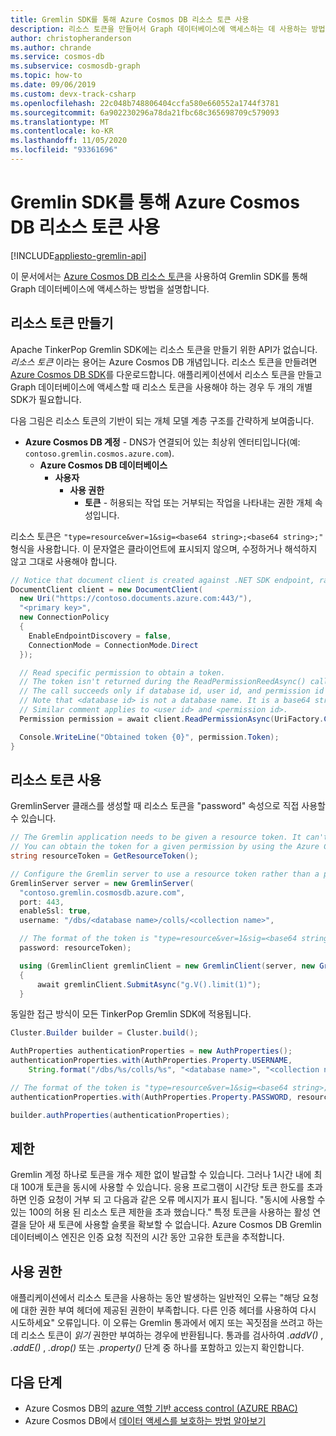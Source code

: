 ```yaml
---
title: Gremlin SDK를 통해 Azure Cosmos DB 리소스 토큰 사용
description: 리소스 토큰을 만들어서 Graph 데이터베이스에 액세스하는 데 사용하는 방법을 알아봅니다.
author: christopheranderson
ms.author: chrande
ms.service: cosmos-db
ms.subservice: cosmosdb-graph
ms.topic: how-to
ms.date: 09/06/2019
ms.custom: devx-track-csharp
ms.openlocfilehash: 22c048b748806404ccfa580e660552a1744f3781
ms.sourcegitcommit: 6a902230296a78da21fbc68c365698709c579093
ms.translationtype: MT
ms.contentlocale: ko-KR
ms.lasthandoff: 11/05/2020
ms.locfileid: "93361696"
---
```

# <a name="use-azure-cosmos-db-resource-tokens-with-the-gremlin-sdk"></a>Gremlin SDK를 통해 Azure Cosmos DB 리소스 토큰 사용
[!INCLUDE[appliesto-gremlin-api](includes/appliesto-gremlin-api.md)]

이 문서에서는 [Azure Cosmos DB 리소스 토큰](secure-access-to-data.md)을 사용하여 Gremlin SDK를 통해 Graph 데이터베이스에 액세스하는 방법을 설명합니다.

## <a name="create-a-resource-token"></a>리소스 토큰 만들기

Apache TinkerPop Gremlin SDK에는 리소스 토큰을 만들기 위한 API가 없습니다. *리소스 토큰* 이라는 용어는 Azure Cosmos DB 개념입니다. 리소스 토큰을 만들려면 [Azure Cosmos DB SDK](sql-api-sdk-dotnet.md)를 다운로드합니다. 애플리케이션에서 리소스 토큰을 만들고 Graph 데이터베이스에 액세스할 때 리소스 토큰을 사용해야 하는 경우 두 개의 개별 SDK가 필요합니다.

다음 그림은 리소스 토큰의 기반이 되는 개체 모델 계층 구조를 간략하게 보여줍니다.

- **Azure Cosmos DB 계정** - DNS가 연결되어 있는 최상위 엔터티입니다(예: `contoso.gremlin.cosmos.azure.com`).
  - **Azure Cosmos DB 데이터베이스**
    - **사용자**
      - **사용 권한**
        - **토큰** - 허용되는 작업 또는 거부되는 작업을 나타내는 권한 개체 속성입니다.

리소스 토큰은 `"type=resource&ver=1&sig=<base64 string>;<base64 string>;"` 형식을 사용합니다. 이 문자열은 클라이언트에 표시되지 않으며, 수정하거나 해석하지 않고 그대로 사용해야 합니다.

```csharp
// Notice that document client is created against .NET SDK endpoint, rather than Gremlin.
DocumentClient client = new DocumentClient(
  new Uri("https://contoso.documents.azure.com:443/"), 
  "<primary key>", 
  new ConnectionPolicy 
  {
    EnableEndpointDiscovery = false, 
    ConnectionMode = ConnectionMode.Direct 
  });

  // Read specific permission to obtain a token.
  // The token isn't returned during the ReadPermissionReedAsync() call.
  // The call succeeds only if database id, user id, and permission id already exist. 
  // Note that <database id> is not a database name. It is a base64 string that represents the database identifier, for example "KalVAA==".
  // Similar comment applies to <user id> and <permission id>.
  Permission permission = await client.ReadPermissionAsync(UriFactory.CreatePermissionUri("<database id>", "<user id>", "<permission id>"));

  Console.WriteLine("Obtained token {0}", permission.Token);
}
```

## <a name="use-a-resource-token"></a>리소스 토큰 사용
GremlinServer 클래스를 생성할 때 리소스 토큰을 "password" 속성으로 직접 사용할 수 있습니다.

```csharp
// The Gremlin application needs to be given a resource token. It can't discover the token on its own.
// You can obtain the token for a given permission by using the Azure Cosmos DB SDK, or you can pass it into the application as a command line argument or configuration value.
string resourceToken = GetResourceToken();

// Configure the Gremlin server to use a resource token rather than a primary key.
GremlinServer server = new GremlinServer(
  "contoso.gremlin.cosmosdb.azure.com",
  port: 443,
  enableSsl: true,
  username: "/dbs/<database name>/colls/<collection name>",

  // The format of the token is "type=resource&ver=1&sig=<base64 string>;<base64 string>;".
  password: resourceToken);

  using (GremlinClient gremlinClient = new GremlinClient(server, new GraphSON2Reader(), new GraphSON2Writer(), GremlinClient.GraphSON2MimeType))
  {
      await gremlinClient.SubmitAsync("g.V().limit(1)");
  }
```

동일한 접근 방식이 모든 TinkerPop Gremlin SDK에 적용됩니다.

```java
Cluster.Builder builder = Cluster.build();

AuthProperties authenticationProperties = new AuthProperties();
authenticationProperties.with(AuthProperties.Property.USERNAME,
    String.format("/dbs/%s/colls/%s", "<database name>", "<collection name>"));

// The format of the token is "type=resource&ver=1&sig=<base64 string>;<base64 string>;".
authenticationProperties.with(AuthProperties.Property.PASSWORD, resourceToken);

builder.authProperties(authenticationProperties);
```

## <a name="limit"></a>제한

Gremlin 계정 하나로 토큰을 개수 제한 없이 발급할 수 있습니다. 그러나 1시간 내에 최대 100개 토큰을 동시에 사용할 수 있습니다. 응용 프로그램이 시간당 토큰 한도를 초과 하면 인증 요청이 거부 되 고 다음과 같은 오류 메시지가 표시 됩니다. "동시에 사용할 수 있는 100의 허용 된 리소스 토큰 제한을 초과 했습니다." 특정 토큰을 사용하는 활성 연결을 닫아 새 토큰에 사용할 슬롯을 확보할 수 없습니다. Azure Cosmos DB Gremlin 데이터베이스 엔진은 인증 요청 직전의 시간 동안 고유한 토큰을 추적합니다.

## <a name="permission"></a>사용 권한

애플리케이션에서 리소스 토큰을 사용하는 동안 발생하는 일반적인 오류는 "해당 요청에 대한 권한 부여 헤더에 제공된 권한이 부족합니다. 다른 인증 헤더를 사용하여 다시 시도하세요" 오류입니다. 이 오류는 Gremlin 통과에서 에지 또는 꼭짓점을 쓰려고 하는데 리소스 토큰이 *읽기* 권한만 부여하는 경우에 반환됩니다. 통과를 검사하여 *.addV()* , *.addE()* , *.drop()* 또는 *.property()* 단계 중 하나를 포함하고 있는지 확인합니다.

## <a name="next-steps"></a>다음 단계
* Azure Cosmos DB의 [azure 역할 기반 access control (AZURE RBAC)](role-based-access-control.md)
* Azure Cosmos DB에서 [데이터 액세스를 보호하는 방법 알아보기](secure-access-to-data.md)
